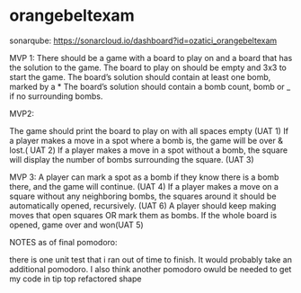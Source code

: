 # orangebeltexam

sonarqube: https://sonarcloud.io/dashboard?id=ozatici_orangebeltexam


MVP 1:
There should be a game with a board to play on and a board that has the solution to the game. 
The board to play on should be empty and 3x3 to start the game.
The board’s solution should contain at least one bomb, marked by a *
The board’s solution should contain a bomb count, bomb or _ if no surrounding bombs.

MVP2:

The game should print the board to play on with all spaces empty (UAT 1)
If a player makes a move in a spot where a bomb is, the game will be over & lost.( UAT 2)
If a player makes a move in a spot without a bomb, the square will display the number of bombs surrounding the square. (UAT 3)

MVP 3:
A player can mark a spot as a bomb if they know there is a bomb there, and the game will continue. (UAT 4)
If a player makes a move on a square without any neighboring bombs, the squares around it should be automatically opened, recursively. (UAT 6)
A player should keep making moves that open squares OR mark them as bombs. If the whole board is opened, game over and won(UAT 5)



NOTES as of final pomodoro:

there is one unit test that i ran out of time to finish. It would probably take an additional pomodoro. I also think another pomodoro owuld be needed to get my code in tip top refactored shape